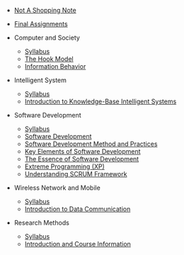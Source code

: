 <!-- docs/_sidebar.md -->

* [Not A Shopping Note](/)
* [Final Assignments](Final-Assignments.md)

* Computer and Society
  * [Syllabus](computer-and-society/Syllabus.md)
  * [The Hook Model](/computer-and-society/CS1.md)
  * [Information Behavior](/computer-and-society/CS3.md)

* Intelligent System
  * [Syllabus](/intelligent-system/Syllabus.md)
  * [Introduction to Knowledge-Base Intelligent Systems](/intelligent-system/IS1.md)

* Software Development
  * [Syllabus](/software-development/Syllabus.md)
  * [Software Development](/software-development/SD2.md)
  * [Software Development Method and Practices](/software-development/SD3.md)
  * [Key Elements of Software Development](/software-development/SD4.md)
  * [The Essence of Software Development](/software-development/SD5.md)
  * [Extreme Programming \(XP\)](/software-development/SD6.md)
  * [Understanding SCRUM Framework](software-development/SD9_.md)

* Wireless Network and Mobile
  * [Syllabus](/wireless-network-and-mobile/Syllabus.md)
  * [Introduction to Data Communication](/wireless-network-and-mobile/WM1.md)

* Research Methods
  * [Syllabus](/research-methods/Syllabus.md)
  * [Introduction and Course Information](/research-methods/RM1.md)
